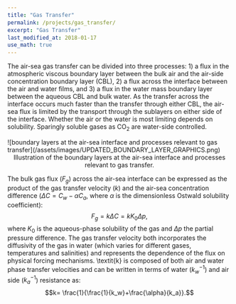 ```yaml
---
title: "Gas Transfer"
permalink: /projects/gas_transfer/
excerpt: "Gas Transfer"
last_modified_at: 2018-01-17
use_math: true
---
```

The air-sea gas transfer can be divided into three processes: 1) a flux in the atmospheric viscous boundary layer between the bulk air and the air-side concentration boundary layer (CBL), 2) a flux across the interface between the air and water films, and 3) a flux in the water mass boundary layer between the aqueous CBL and bulk water. As the transfer across the interface occurs much faster than the transfer through either CBL, the air-sea flux is limited by the transport through the sublayers on either side of the interface. Whether the air or the water is most limiting depends on solubility. Sparingly soluble gases as CO$_2$ are water-side controlled. 

<div markdown="1">![boundary layers at the air-sea interface and processes relevant to gas transfer](/assets/images/UPDATED_BOUNDARY_LAYER_GRAPHICS.png)
<center><figcaption>Illustration of the boundary layers at the air-sea interface and processes relevant to gas transfer.</figcaption></center></div>
 
The bulk gas flux ($F_g$) across the air-sea interface can be expressed as the product of the gas transfer velocity ($k$) and the air-sea concentration difference ($\Delta C = C_w - \alpha C_a$, where $\alpha$ is the dimensionless Ostwald solubility coefficient): 
$$F_g = k\Delta C = k K_0 \Delta p, $$
where $K_0$ is the aqueous-phase solubility of the gas and $\Delta  p$ the partial pressure difference. The gas transfer velocity both incorporates the diffusivity of the gas in water (which varies for different gases, temperatures and salinities) and represents the dependence of the flux on physical forcing mechanisms.  \textit{k} is composed of both air and water phase transfer velocities and can be written in terms of water ($k_w^{-1}$) and air side ($k_a^{-1}$) resistance as:
$$k= \frac{1}{\frac{1}{k_w}+\frac{\alpha}{k_a}}.$$



